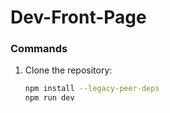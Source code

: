 # Dev-Front-Page

### Commands
1. Clone the repository:
   ```bash
   npm install --legacy-peer-deps
   npm run dev
   ```
